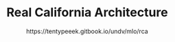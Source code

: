 <h1 align="center">Real California Architecture</h1>

<p align="center">
  https://tentypeeek.gitbook.io/undv/mlo/rca
</p>

